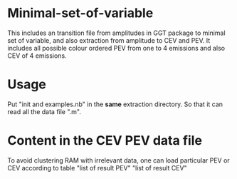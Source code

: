 # Minimal-set-of-variable
This includes an transition file from amplitudes in GGT package to minimal set of variable, and also extraction from amplitude to CEV and PEV. It includes all possible colour ordered PEV from one to 4 emissions and also CEV of 4 emissions.

# Usage
Put "init and examples.nb" in the **same** extraction directory. So that it can read all the data file ".m". 

# Content in the CEV PEV data file
To avoid clustering RAM with irrelevant data, one can load particular PEV or CEV according to table 
"list of result PEV"
"list of result CEV"
